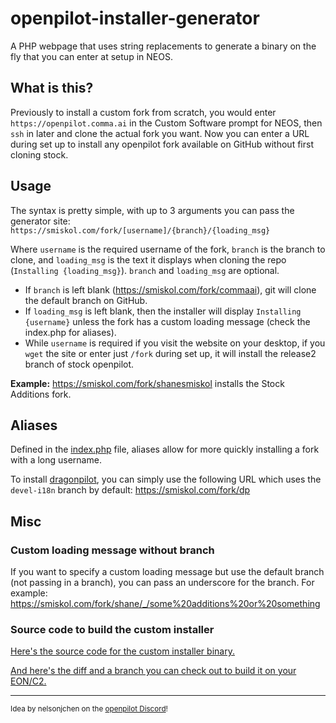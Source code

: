 # openpilot-installer-generator
A PHP webpage that uses string replacements to generate a binary on the fly that you can enter at setup in NEOS.

## What is this?
Previously to install a custom fork from scratch, you would enter `https://openpilot.comma.ai` in the Custom Software prompt for NEOS, then `ssh` in later and clone the actual fork you want. Now you can enter a URL during set up to install any openpilot fork available on GitHub without first cloning stock.

## Usage
The syntax is pretty simple, with up to 3 arguments you can pass the generator site: `https://smiskol.com/fork/[username]/{branch}/{loading_msg}`

Where `username` is the required username of the fork, `branch` is the branch to clone, and `loading_msg` is the text it displays when cloning the repo (`Installing {loading_msg}`). `branch` and `loading_msg` are optional.

- If `branch` is left blank (https://smiskol.com/fork/commaai), git will clone the default branch on GitHub.
- If `loading_msg` is left blank, then the installer will display `Installing {username}` unless the fork has a custom loading message (check the index.php for aliases).
- While `username` is required if you visit the website on your desktop, if you `wget` the site or enter just `/fork` during set up, it will install the release2 branch of stock openpilot.

**Example:** https://smiskol.com/fork/shanesmiskol installs the Stock Additions fork.

## Aliases
Defined in the [index.php](fork/index.php) file, aliases allow for more quickly installing a fork with a long username.

To install [dragonpilot](https://github.com/dragonpilot-community/dragonpilot), you can simply use the following URL which uses the `devel-i18n` branch by default: https://smiskol.com/fork/dp

## Misc
### Custom loading message without branch
If you want to specify a custom loading message but use the default branch (not passing in a branch), you can pass an underscore for the branch. For example: https://smiskol.com/fork/shane/_/some%20additions%20or%20something

### Source code to build the custom installer
[Here's the source code for the custom installer binary.](/misc/installer_source.c)

[And here's the diff and a branch you can check out to build it on your EON/C2.](https://github.com/ShaneSmiskol/openpilot/compare/6f703eaf4e0de0cbd61d30cb8468004d2949298f...ShaneSmiskol:installer)

---
<sub>Idea by nelsonjchen on the [openpilot Discord](https://discord.comma.ai/)!</sub>
